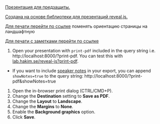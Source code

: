 [Презентация для предзащиты.](https://karapetyansa.github.io/present/)

[Создана на основе библиотеки для презентаций reveal.js.](https://github.com/hakimel/reveal.js)

[Для печати перейти по ссылке](https://karapetyansa.github.io/present/white.html?print-pdf#/)
поменять ориентацию страницы на ландшафтную

[Для печати с заметками перейти по ссылке](https://karapetyansa.github.io/present/?print-pdf&showNotes=separate-page#/)

1. Open your presentation with `print-pdf` included in the query string i.e. http://localhost:8000/?print-pdf. You can test this with [lab.hakim.se/reveal-js?print-pdf](http://lab.hakim.se/reveal-js?print-pdf).
  * If you want to include [speaker notes](#speaker-notes) in your export, you can append `showNotes=true` to the query string: http://localhost:8000/?print-pdf&showNotes=true
1. Open the in-browser print dialog (CTRL/CMD+P).
1. Change the **Destination** setting to **Save as PDF**.
1. Change the **Layout** to **Landscape**.
1. Change the **Margins** to **None**.
1. Enable the **Background graphics** option.
1. Click **Save**.

